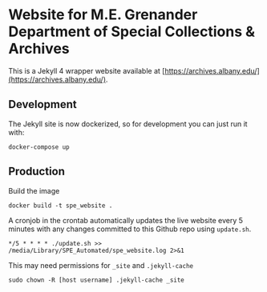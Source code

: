 # Website for M.E. Grenander Department of Special Collections & Archives

This is a Jekyll 4 wrapper website available at [https://archives.albany.edu/](https://archives.albany.edu/).

## Development

The Jekyll site is now dockerized, so for development you can just run it with:

```
docker-compose up
```

## Production

Build the image

```
docker build -t spe_website .
```

A cronjob in the crontab automatically updates the live website every 5 minutes with any changes committed to this Github repo using `update.sh`.

```
*/5 * * * * ./update.sh >> /media/Library/SPE_Automated/spe_website.log 2>&1
```

This may need permissions for `_site` and `.jekyll-cache`
```
sudo chown -R [host username] .jekyll-cache _site
```
